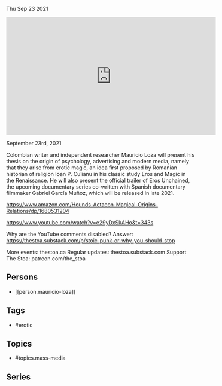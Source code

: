 



Thu Sep 23 2021

<iframe width="560" height="315" src="https://www.youtube.com/embed/tMsXIX1Gvpw" title="Erotic Magic and Mass Media w/ Mauricio Loza" frameborder="0" allow="accelerometer; autoplay; clipboard-write; encrypted-media; gyroscope; picture-in-picture" allowfullscreen ></iframe>

September 23rd, 2021

Colombian writer and independent researcher Mauricio Loza will present his thesis on the origin of psychology, advertising and modern media, namely that they arise from erotic magic, an idea first proposed by Romanian historian of religion Ioan P. Culianu in his classic study Eros and Magic in the Renaissance. He will also present the official trailer of Eros Unchained, the upcoming documentary series co-written with Spanish documentary filmmaker Gabriel García Muñoz, which will be released in late 2021.

https://www.amazon.com/Hounds-Actaeon-Magical-Origins-Relations/dp/1680531204

https://www.youtube.com/watch?v=e29yDxSkAHo&t=343s

Why are the YouTube comments disabled? Answer: https://thestoa.substack.com/p/stoic-punk-or-why-you-should-stop

More events: thestoa.ca
Regular updates: thestoa.substack.com
Support The Stoa: patreon.com/the_stoa

## Persons

- [[person.mauricio-loza]]

## Tags

- #erotic

## Topics

- #topics.mass-media

## Series



